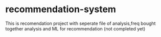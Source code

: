 # recommendation-system
This is recomendation project with seperate file of analysis,freq bought together analysis and ML for recommendation (not completed yet)
